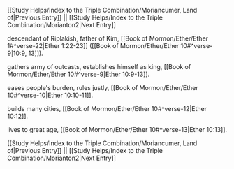 [[Study Helps/Index to the Triple Combination/Moriancumer, Land of|Previous Entry]]  ||  [[Study Helps/Index to the Triple Combination/Morianton2|Next Entry]]

 descendant of Riplakish, father of Kim, [[Book of Mormon/Ether/Ether 1#^verse-22|Ether 1:22-23]] ([[Book of Mormon/Ether/Ether 10#^verse-9|10:9, 13]]).

 gathers army of outcasts, establishes himself as king, [[Book of Mormon/Ether/Ether 10#^verse-9|Ether 10:9-13]].

 eases people's burden, rules justly, [[Book of Mormon/Ether/Ether 10#^verse-10|Ether 10:10-11]].

 builds many cities, [[Book of Mormon/Ether/Ether 10#^verse-12|Ether 10:12]].

 lives to great age, [[Book of Mormon/Ether/Ether 10#^verse-13|Ether 10:13]].

[[Study Helps/Index to the Triple Combination/Moriancumer, Land of|Previous Entry]]  ||  [[Study Helps/Index to the Triple Combination/Morianton2|Next Entry]]